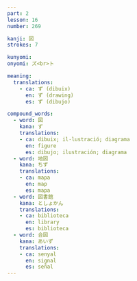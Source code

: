 ```yaml
---
part: 2
lesson: 16
number: 269

kanji: 図
strokes: 7

kunyomi:
onyomi: ズ<br>ト

meaning:
  translations:
    - ca: ず (dibuix)
      en: ず (drawing)
      es: ず (dibujo)

compound_words:
  - word: 図
    kana: ず
    translations:
    - ca: dibuix; il·lustració; diagrama
      en: figure
      es: dibujo; ilustración; diagrama
  - word: 地図
    kana: ちず
    translations:
    - ca: mapa
      en: map
      es: mapa
  - word: 図書館
    kana: としょかん
    translations:
    - ca: biblioteca
      en: library
      es: biblioteca
  - word: 合図
    kana: あいず
    translations:
    - ca: senyal
      en: signal
      es: señal
---
```

